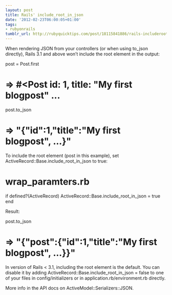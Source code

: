 ```yaml
---
layout: post
title: Rails' include_root_in_json
date: '2012-02-23T06:00:05+01:00'
tags:
- rubyonrails
tumblr_url: http://rubyquicktips.com/post/18115841886/rails-includerootinjson
---
```

When rendering JSON from your controllers (or when using to_json directly), Rails 3.1 and above won’t include the root element in the output:


  post = Post.first
# => #<Post id: 1, title: "My first blogpost" ...

post.to_json
# => "{\"id\":1,\"title\":\"My first blogpost\", ...}"


To include the root element (post in this example), set ActiveRecord::Base.include_root_in_json to true:


  # wrap_paramters.rb
if defined?(ActiveRecord)
  ActiveRecord::Base.include_root_in_json = true
end


Result:


  post.to_json
# => "{\"post\":{\"id\":1,\"title\":\"My first blogpost\", ...}}"


In version of Rails < 3.1, including the root element is the default. You can disable it by adding ActiveRecord::Base.include_root_in_json = false to one of your files in config/initializers or in application.rb/environment.rb directly.

More info in the API docs on ActiveModel::Serializers::JSON.
